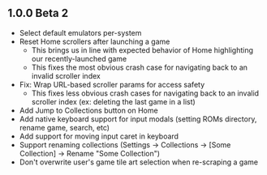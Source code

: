 ## 1.0.0 Beta 2
* Select default emulators per-system
* Reset Home scrollers after launching a game
    * This brings us in line with expected behavior of Home highlighting our recently-launched game
    * This fixes the most obvious crash case for navigating back to an invalid scroller index
* Fix: Wrap URL-based scroller params for access safety
    * This fixes less obvious crash cases for navigating back to an invalid scroller index (ex: deleting the last game in a list)
* Add Jump to Collections button on Home
* Add native keyboard support for input modals (setting ROMs directory, rename game, search, etc)
* Add support for moving input caret in keyboard
* Support renaming collections (Settings -> Collections -> [Some Collection] -> Rename "Some Collection")
* Don't overwrite user's game tile art selection when re-scraping a game
